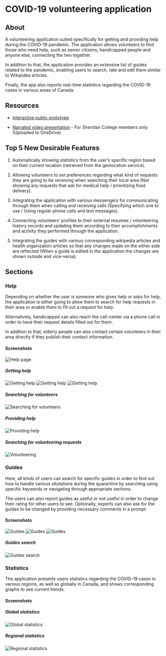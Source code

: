 # COVID-19 volunteering application

## About

A volunteering application suited specifically for getting and providing help during the COVID-19 pandemic. The application allows volunteers to find those who need help, such as senior citizens, handicapped people and anyone else, connecting the two together.

In addition to that, the application provides an extensive list of guides related to the pandemic, enabling users to search, rate and edit them similar to Wikipidea articles.

Finally, the app also reports real-time statistics regarding the COVID-19 cases in various areas of Canada.

## Resources

- [Interactive public prototype](https://www.figma.com/file/IhSm32vgboWVhIHyG4de1A/Assignment-2?node-id=0%3A1)

- [Narrated video presentation](https://sheridanc-my.sharepoint.com/:v:/g/personal/pyevnyev_shernet_sheridancollege_ca/EeuhK5mml25Hsx3DW7lYbNMBk4LA8np1b20HFq8XxYD51g?e=pXxe04) - For Sheridan College members only (Uploaded to OneDrive)

## Top 5 New Desirable Features

1. Automatically showing statistics from the user’s specific region based on their current location (retrieved from the geolocation service).

2. Allowing volunteers to set preferences regarding what kind of requests they are going to be receiving when searching their local area (Not showing any requests that ask for medical help / prioritizing food delivery).

3. Integrating the application with various messengers for communicating through them when calling and receiving calls (Specifying which one to use / Using regular phone calls and text messages).

4. Connecting volunteers’ profiles to their external resumes / volunteering history records and updating them according to their accomplishments and activity they performed through the application.

5. Integrating the guides with various corresponding wikipedia articles and health organization articles so that any changes made on the either side are reflected (When a guide is edited in the application the changes are shown outside and vice-versa).

## Sections

### Help

Depending on whether the user is someone who gives help or asks for help, the application is either going to allow them to search for help requests in their area or enable them to fill out a request for help.

Alternatively, handicapped can also reach the call-center via a phone call in order to have their request details filled out for them.

In addition to that, elderly people can also contact certain volunteers in their area directly if they publish their contact information.

#### Screenshots

![Help page](./screenshots/Help.png)

##### Getting help

![Getting help](./screenshots/GetHelp.png)
![Getting help](./screenshots/GetHelp2.png)
![Getting help](./screenshots/GetHelp3.png)

##### Searching for volunteers

![Searching for volunteers](./screenshots/VolunteerSearch.png)

##### Providing help

![Providing help](./screenshots/ProvideHelp.png)

##### Searching for volunteering requests

![Volunteering](./screenshots/Requests.png)

### Guides

Here, all kinds of users can search for specific guides in order to find out how to handle various situtations during the quarantine by searching using specific keywords or navigating through appropriate sections.

The users can also report guides as useful or not useful in order to change their rating for other users to see. Optionally, experts can also ask for the guides to be changed by providing necessary comments in a prompt.

#### Screenshots

![Guides](./screenshots/Guides.png)
![Guides](./screenshots/Guides2.png)
![Guides](./screenshots/Guides3.png)

##### Guides search

![Guides search](./screenshots/GuidesSearch.png)

### Statistics

The application presents users statistics regarding the COVID-19 cases in various regions, as well as globally in Canada, and shows corresponding graphs to see current trends.

#### Screenshots

##### Global statistics

![Global statistics](./screenshots/Statistics.png)

##### Regional statistics

![Regional statistics](./screenshots/RegionStatistics.png)

